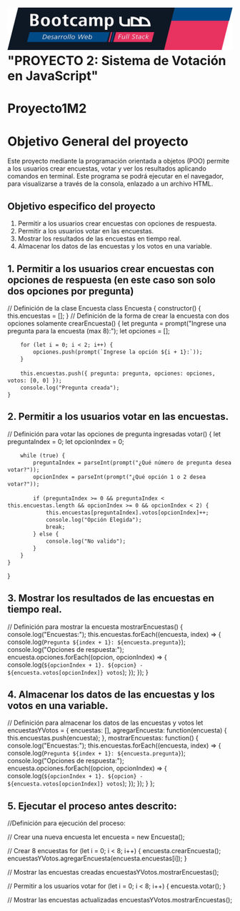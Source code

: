 <h1> <img src = "https://github.com/NicoBrainFitness/Proyecto1M2/blob/main/banner.png"> "PROYECTO 2: Sistema de Votación en JavaScript"</h1>

# Proyecto1M2
# Objetivo General del proyecto

Este proyecto mediante la programación orientada a objetos (POO) permite a los usuarios crear encuestas, votar y ver los resultados aplicando comandos en terminal. Este programa se podrá ejecutar en el navegador, para visualizarse a través de la consola, enlazado a un archivo HTML.

## Objetivo especifico del proyecto

1. Permitir a los usuarios crear encuestas con opciones de respuesta.
2. Permitir a los usuarios votar en las encuestas.
3. Mostrar los resultados de las encuestas en tiempo real.
4. Almacenar los datos de las encuestas y los votos en una variable.

## 1. Permitir a los usuarios crear encuestas con opciones de respuesta (en este caso son solo dos opciones por pregunta)
// Definición de la clase Encuesta
class Encuesta {
    constructor() {
        this.encuestas = [];
    }
// Definición de la forma de crear la encuesta con dos opciones solamente
    crearEncuesta() {
        let pregunta = prompt("Ingrese una pregunta para la encuesta (max 8):");
        let opciones = [];

        for (let i = 0; i < 2; i++) {
            opciones.push(prompt(`Ingrese la opción ${i + 1}:`));
        }

        this.encuestas.push({ pregunta: pregunta, opciones: opciones, votos: [0, 0] });
        console.log("Pregunta creada");
    }

## 2. Permitir a los usuarios votar en las encuestas.
// Definición para votar las opciones de pregunta ingresadas
    votar() {
        let preguntaIndex = 0;
        let opcionIndex = 0;

        while (true) {
            preguntaIndex = parseInt(prompt("¿Qué número de pregunta desea votar?"));
            opcionIndex = parseInt(prompt("¿Qué opción 1 o 2 desea votar?"));

            if (preguntaIndex >= 0 && preguntaIndex < this.encuestas.length && opcionIndex >= 0 && opcionIndex < 2) {
                this.encuestas[preguntaIndex].votos[opcionIndex]++;
                console.log("Opción Elegida");
                break;
            } else {
                console.log("No valido");
            }
        }
    }
}

## 3. Mostrar los resultados de las encuestas en tiempo real.
// Definición para mostrar la encuesta
    mostrarEncuestas() {
        console.log("Encuestas:");
        this.encuestas.forEach((encuesta, index) => {
            console.log(`Pregunta ${index + 1}: ${encuesta.pregunta}`);
            console.log("Opciones de respuesta:");
            encuesta.opciones.forEach((opcion, opcionIndex) => {
                console.log(`${opcionIndex + 1}. ${opcion} - ${encuesta.votos[opcionIndex]} votos`);
            });
        });
    }

## 4. Almacenar los datos de las encuestas y los votos en una variable.
// Definición para almacenar los datos de las encuestas y votos
let encuestasYVotos = {
    encuestas: [],
    agregarEncuesta: function(encuesta) {
        this.encuestas.push(encuesta);
    },
    mostrarEncuestas: function() {
        console.log("Encuestas:");
        this.encuestas.forEach((encuesta, index) => {
            console.log(`Pregunta ${index + 1}: ${encuesta.pregunta}`);
            console.log("Opciones de respuesta:");
            encuesta.opciones.forEach((opcion, opcionIndex) => {
                console.log(`${opcionIndex + 1}. ${opcion} - ${encuesta.votos[opcionIndex]} votos`);
            });
        });
    }
};

## 5. Ejecutar el proceso antes descrito:
//Definición para ejecución del proceso:

// Crear una nueva encuesta
let encuesta = new Encuesta();

// Crear 8 encuestas
for (let i = 0; i < 8; i++) {
    encuesta.crearEncuesta();
    encuestasYVotos.agregarEncuesta(encuesta.encuestas[i]);
}

// Mostrar las encuestas creadas
encuestasYVotos.mostrarEncuestas();

// Permitir a los usuarios votar
for (let i = 0; i < 8; i++) {
    encuesta.votar();
}

// Mostrar las encuestas actualizadas
encuestasYVotos.mostrarEncuestas();
